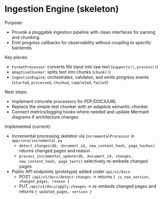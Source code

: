 # Ingestion Engine (skeleton)

Purpose:

- Provide a pluggable ingestion pipeline with clean interfaces for parsing and chunking
- Emit progress callbacks for observability without coupling to specific backends

Key pieces:

- `FormatProcessor`: converts file input into raw text (`supports()`, `process()`)
- `AdaptiveChunker`: splits text into chunks (`chunk()`)
- `IngestionEngine`: orchestrates, validates, and emits progress events (`started`, `processed`, `chunked`, `completed`, `failed`)

Next steps:

- Implement concrete processors for PDF/DOCX/URL
- Replace the simple test chunker with an adaptive semantic chunker
- Connect metrics/logging hooks where needed and update Mermaid diagrams if architecture changes

Implemented (current):

- Incremental processing skeleton via `IncrementalProcessor` in `app/core/incremental.py`
  - `detect_changes(db, document_id, new_content_hash, page_hashes)` returns changed pages and reason
  - `process_incremental_update(db, document_id, changes, new_content_hash, page_texts)` selectively re-embeds changed pages
- Public API endpoints (prototype) added under `api/v1/docs`:
  - POST `/api/v1/docs/detect-changes` → returns `{ is_new_version, changed_pages, reason }`
  - PUT `/api/v1/docs/apply-changes` → re-embeds changed pages and returns `{ updated_pages, version }`
